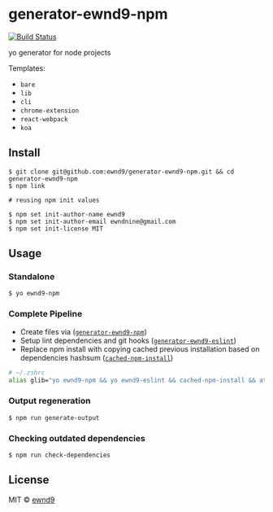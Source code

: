 # generator-ewnd9-npm

[![Build Status](https://travis-ci.org/ewnd9/generator-ewnd9-npm.svg?branch=master)](https://travis-ci.org/ewnd9/generator-ewnd9-npm)

yo generator for node projects

Templates:

- `bare`
- `lib`
- `cli`
- `chrome-extension`
- `react-webpack`
- `koa`

## Install

```
$ git clone git@github.com:ewnd9/generator-ewnd9-npm.git && cd generator-ewnd9-npm
$ npm link

# reusing npm init values

$ npm set init-author-name ewnd9
$ npm set init-author-email ewndnine@gmail.com
$ npm set init-license MIT
```

## Usage

### Standalone

```
$ yo ewnd9-npm
```

### Complete Pipeline

- Create files via ([`generator-ewnd9-npm`](https://github.com/ewnd9/cached-npm-repo))
- Setup lint dependencies and git hooks ([`generator-ewnd9-eslint`](https://github.com/ewnd9/generator-ewnd9-eslint))
- Replace npm install with copying cached previous installation based on dependencies hashsum ([`cached-npm-install`](https://github.com/ewnd9/cached-npm-repo))


```bash
# ~/.zshrc
alias glib="yo ewnd9-npm && yo ewnd9-eslint && cached-npm-install && atom ."
```

### Output regeneration

```
$ npm run generate-output
```

### Checking outdated dependencies

```
$ npm run check-dependencies
```

## License

MIT © [ewnd9](http://ewnd9.com)
